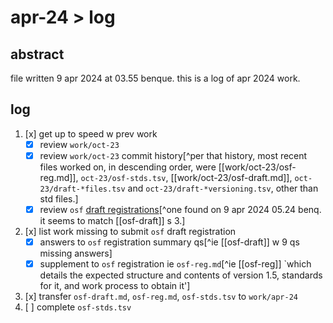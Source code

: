# apr-24 > log

## abstract

file written 9 apr 2024 at 03.55 benque. this is a log of apr 2024 work.

## log

1. [x] get up to speed w prev work
    - [x] review `work/oct-23`
    - [x] review `work/oct-23` commit history[^per that history, most recent files worked on, in descending order, were [[work/oct-23/osf-reg.md]], `oct-23/osf-stds.tsv`, [[work/oct-23/osf-draft.md]], `oct-23/draft-*files.tsv` and `oct-23/draft-*versioning.tsv`, other than std files.]
    - [x] review `osf` [draft registrations](https://osf.io/7ujq5/registrations)[^one found on 9 apr 2024 05.24 benq. it seems to match [[osf-draft]] s 3.]
2. [x] list work missing to submit `osf` draft registration
    - [x] answers to `osf` registration summary qs[^ie [[osf-draft]] w 9 qs missing answers]
    - [x] supplement to `osf` registration ie `osf-reg.md`[^ie [[osf-reg]] `which details the expected structure and contents of version 1.5, standards for it, and work process to obtain it']
3. [x] transfer `osf-draft.md`, `osf-reg.md`, `osf-stds.tsv` to `work/apr-24`
4. [ ] complete `osf-stds.tsv`